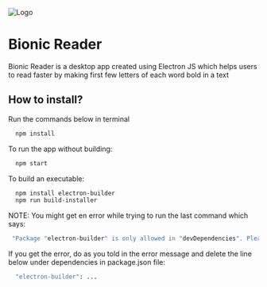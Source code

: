 
![Logo](https://d1vg9wkrun3t3k.cloudfront.net/users/2972ef08-b7ab-4d52-a731-2c59d157567b/forever_files/3c8fc2a2-0748-49ca-910e-91b7aa87eaca/original.png?format=jpg&width=60&height=60&quality=85)

    
# Bionic Reader

Bionic Reader is a desktop app created using Electron JS which helps users to read faster by making first few letters of each word bold in a text 



## How to install?

Run the commands below in terminal 

```bash 
  npm install
```
To run the app without building:

```bash 
  npm start
```
To build an executable:

```bash 
  npm install electron-builder
  npm run build-installer
```

NOTE: You might get en error while trying to run the last command which says:
```bash
 "Package "electron-builder" is only allowed in "devDependencies". Please remove it from the "dependencies" section in your package.json." 
```
 If you get the error, do as you told in the error message and delete the line below under dependencies in package.json file:
```bash 
  "electron-builder": ...
```
